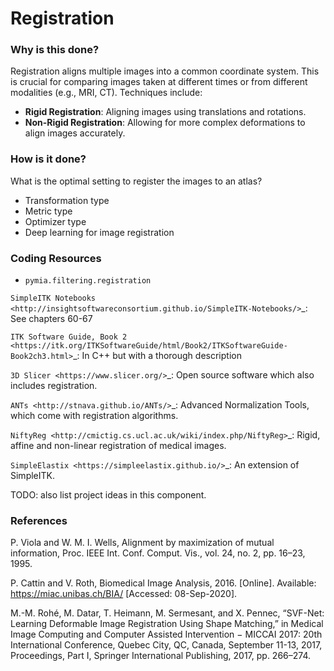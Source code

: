 # Registration

### Why is this done?

Registration aligns multiple images into a common coordinate system. This is crucial for comparing images taken at different times or from different modalities (e.g., MRI, CT). Techniques include:

* **Rigid Registration**: Aligning images using translations and rotations.
* **Non-Rigid Registration**: Allowing for more complex deformations to align images accurately.

### How is it done?

What is the optimal setting to register the images to an atlas?

* Transformation type
* Metric type
* Optimizer type
* Deep learning for image registration

###

### Coding Resources

* `pymia.filtering.registration`

`SimpleITK Notebooks <http://insightsoftwareconsortium.github.io/SimpleITK-Notebooks/>`\_: See chapters 60-67

`ITK Software Guide, Book 2 <https://itk.org/ITKSoftwareGuide/html/Book2/ITKSoftwareGuide-Book2ch3.html>`\_: In C++ but with a thorough description

`3D Slicer <https://www.slicer.org/>`\_: Open source software which also includes registration.

`ANTs <http://stnava.github.io/ANTs/>`\_: Advanced Normalization Tools, which come with registration algorithms.

`NiftyReg <http://cmictig.cs.ucl.ac.uk/wiki/index.php/NiftyReg>`\_: Rigid, affine and non-linear registration of medical images.

`SimpleElastix <https://simpleelastix.github.io/>`\_: An extension of SimpleITK.



TODO: also list project ideas in this component.

### References

P. Viola and W. M. I. Wells, Alignment by maximization of mutual information, Proc. IEEE Int. Conf. Comput. Vis., vol. 24, no. 2, pp. 16–23, 1995.

P. Cattin and V. Roth, Biomedical Image Analysis, 2016. \[Online]. Available: https://miac.unibas.ch/BIA/ \[Accessed: 08-Sep-2020].

M.-M. Rohé, M. Datar, T. Heimann, M. Sermesant, and X. Pennec, “SVF-Net: Learning Deformable Image Registration Using Shape Matching,” in Medical Image Computing and Computer Assisted Intervention − MICCAI 2017: 20th International Conference, Quebec City, QC, Canada, September 11-13, 2017, Proceedings, Part I, Springer International Publishing, 2017, pp. 266–274.
